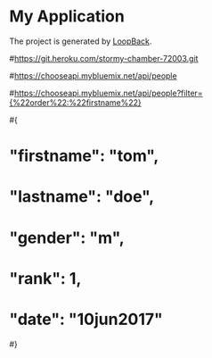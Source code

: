 # My Application

The project is generated by [LoopBack](http://loopback.io).


#https://git.heroku.com/stormy-chamber-72003.git

#https://chooseapi.mybluemix.net/api/people

#https://chooseapi.mybluemix.net/api/people?filter={%22order%22:%22firstname%22}


#{
#	"firstname": "tom",
#	"lastname": "doe",
#	"gender": "m",
#	"rank": 1,
#	"date": "10jun2017"
#}